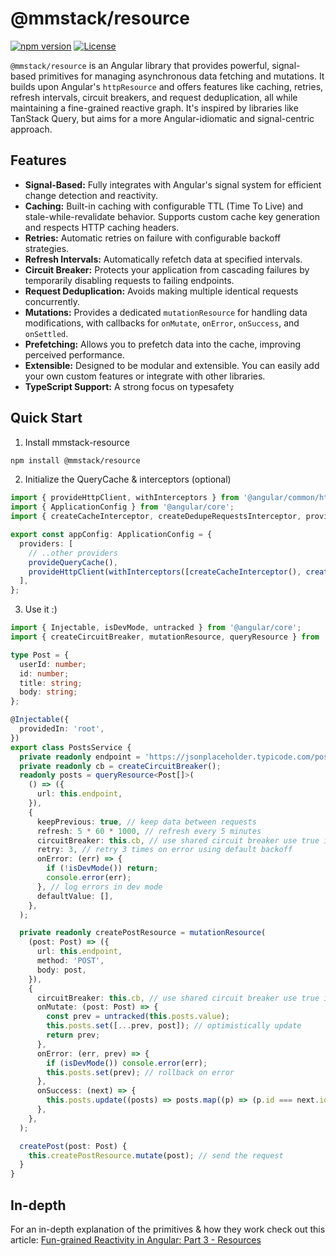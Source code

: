 # @mmstack/resource

[![npm version](https://badge.fury.io/js/%40mmstack%2Fresource.svg)](https://www.npmjs.com/package/@mmstack/resource)
[![License](https://img.shields.io/badge/license-MIT-blue.svg)](https://github.com/mihajm/mmstack/blob/master/packages/resource/LICENSE)

`@mmstack/resource` is an Angular library that provides powerful, signal-based primitives for managing asynchronous data fetching and mutations. It builds upon Angular's `httpResource` and offers features like caching, retries, refresh intervals, circuit breakers, and request deduplication, all while maintaining a fine-grained reactive graph. It's inspired by libraries like TanStack Query, but aims for a more Angular-idiomatic and signal-centric approach.

## Features

- **Signal-Based:** Fully integrates with Angular's signal system for efficient change detection and reactivity.
- **Caching:** Built-in caching with configurable TTL (Time To Live) and stale-while-revalidate behavior. Supports custom cache key generation and respects HTTP caching headers.
- **Retries:** Automatic retries on failure with configurable backoff strategies.
- **Refresh Intervals:** Automatically refetch data at specified intervals.
- **Circuit Breaker:** Protects your application from cascading failures by temporarily disabling requests to failing endpoints.
- **Request Deduplication:** Avoids making multiple identical requests concurrently.
- **Mutations:** Provides a dedicated `mutationResource` for handling data modifications, with callbacks for `onMutate`, `onError`, `onSuccess`, and `onSettled`.
- **Prefetching:** Allows you to prefetch data into the cache, improving perceived performance.
- **Extensible:** Designed to be modular and extensible. You can easily add your own custom features or integrate with other libraries.
- **TypeScript Support:** A strong focus on typesafety

## Quick Start

1. Install mmstack-resource

```bash
npm install @mmstack/resource
```

2. Initialize the QueryCache & interceptors (optional)

```typescript
import { provideHttpClient, withInterceptors } from '@angular/common/http';
import { ApplicationConfig } from '@angular/core';
import { createCacheInterceptor, createDedupeRequestsInterceptor, provideQueryCache } from '@mmstack/resource';

export const appConfig: ApplicationConfig = {
  providers: [
    // ..other providers
    provideQueryCache(),
    provideHttpClient(withInterceptors([createCacheInterceptor(), createDedupeRequestsInterceptor()])),
  ],
};
```

3. Use it :)

```typescript
import { Injectable, isDevMode, untracked } from '@angular/core';
import { createCircuitBreaker, mutationResource, queryResource } from '@mmstack/resource';

type Post = {
  userId: number;
  id: number;
  title: string;
  body: string;
};

@Injectable({
  providedIn: 'root',
})
export class PostsService {
  private readonly endpoint = 'https://jsonplaceholder.typicode.com/posts';
  private readonly cb = createCircuitBreaker();
  readonly posts = queryResource<Post[]>(
    () => ({
      url: this.endpoint,
    }),
    {
      keepPrevious: true, // keep data between requests
      refresh: 5 * 60 * 1000, // refresh every 5 minutes
      circuitBreaker: this.cb, // use shared circuit breaker use true if not sharing
      retry: 3, // retry 3 times on error using default backoff
      onError: (err) => {
        if (!isDevMode()) return;
        console.error(err);
      }, // log errors in dev mode
      defaultValue: [],
    },
  );

  private readonly createPostResource = mutationResource(
    (post: Post) => ({
      url: this.endpoint,
      method: 'POST',
      body: post,
    }),
    {
      circuitBreaker: this.cb, // use shared circuit breaker use true if not sharing
      onMutate: (post: Post) => {
        const prev = untracked(this.posts.value);
        this.posts.set([...prev, post]); // optimistically update
        return prev;
      },
      onError: (err, prev) => {
        if (isDevMode()) console.error(err);
        this.posts.set(prev); // rollback on error
      },
      onSuccess: (next) => {
        this.posts.update((posts) => posts.map((p) => (p.id === next.id ? next : p))); // replace with value from server
      },
    },
  );

  createPost(post: Post) {
    this.createPostResource.mutate(post); // send the request
  }
}
```

## In-depth

For an in-depth explanation of the primitives & how they work check out this article: [Fun-grained Reactivity in Angular: Part 3 - Resources](https://dev.to/mihamulec/fun-grained-reactivity-in-angular-part-3-client-side-http-57g4)
